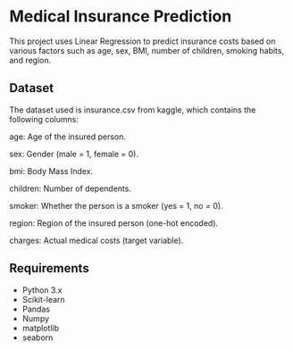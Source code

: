 
# Medical Insurance Prediction

This project uses Linear Regression to predict insurance costs based on various factors such as age, sex, BMI, number of children, smoking habits, and region.

## Dataset
The dataset used is insurance.csv from kaggle, which contains the following columns:

age: Age of the insured person.

sex: Gender (male = 1, female = 0).

bmi: Body Mass Index.

children: Number of dependents.

smoker: Whether the person is a smoker (yes = 1, no = 0).

region: Region of the insured person (one-hot encoded).

charges: Actual medical costs (target variable).

## Requirements
- Python 3.x
- Scikit-learn
- Pandas
- Numpy
- matplotlib
- seaborn
